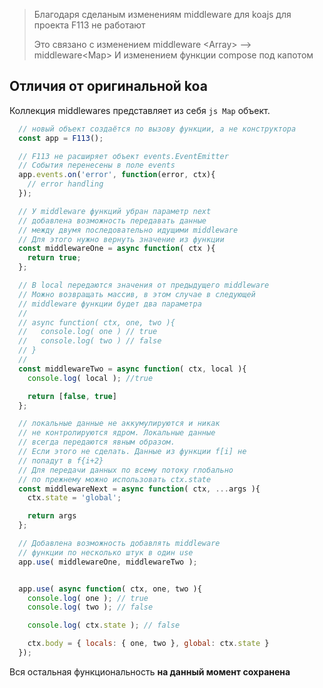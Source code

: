 > Благодаря сделаным изменениям middleware для koajs 
> для проекта F113 не работают
> 
> Это связано с изменением middleware \<Array> --> middleware\<Map>
> И изменением функции compose под капотом


## Отличия от оригинальной koa
Коллекция middlewares представляет из себя ```js Map``` объект.

```js
  // новый объект создаётся по вызову функции, а не конструктора
  const app = F113(); 

  // F113 не расширяет объект events.EventEmitter
  // События перенесены в поле events
  app.events.on('error', function(error, ctx){
    // error handling
  });

  // У middleware функций убран параметр next
  // добавлена возможность передавать данные
  // между двумя последовательно идущими middleware
  // Для этого нужно вернуть значение из функции
  const middlewareOne = async function( ctx ){
    return true; 
  };

  // В local передаются значения от предыдущего middleware
  // Можно возвращать массив, в этом случае в следующей
  // middleware функции будет два параметра
  // 
  // async function( ctx, one, two ){
  //   console.log( one ) // true
  //   console.log( two ) // false
  // }
  // 
  const middlewareTwo = async function( ctx, local ){
    console.log( local ); //true

    return [false, true]
  };

  // локальные данные не аккумулируются и никак
  // не контролируются ядром. Локальные данные
  // всегда передаются явным образом.
  // Если этого не сделать. Данные из функции f[i] не 
  // попадут в f{i+2}
  // Для передачи данных по всему потоку глобально
  // по прежнему можно использовать ctx.state
  const middlewareNext = async function( ctx, ...args ){
    ctx.state = 'global';

    return args
  };

  // Добавлена возможность добавлять middleware
  // функции по несколько штук в один use
  app.use( middlewareOne, middlewareTwo );


  app.use( async function( ctx, one, two ){
    console.log( one ); // true
    console.log( two ); // false

    console.log( ctx.state ); // false

    ctx.body = { locals: { one, two }, global: ctx.state }
  });

```
Вся остальная функциональность **на данный момент сохранена**